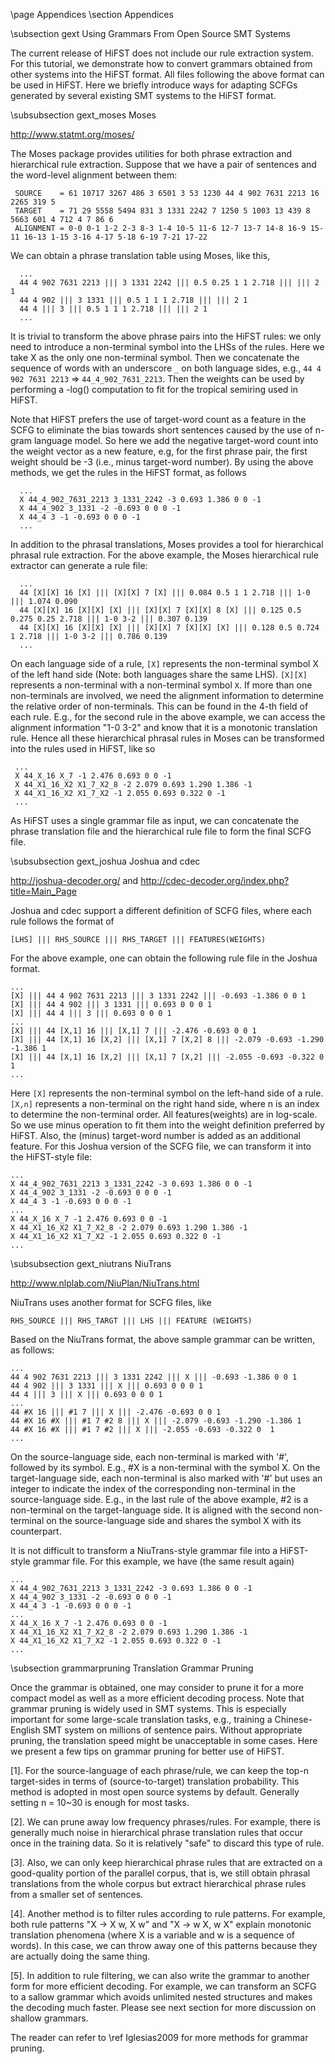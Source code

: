 \page Appendices
\section Appendices

\subsection gext Using Grammars From Open Source SMT Systems

The current release of HiFST does not include our rule extraction system.
For this tutorial, we demonstrate how to convert grammars obtained from
other systems into the HiFST format.
All files following the above format can be used in HiFST. Here we briefly introduce ways for adapting SCFGs generated by several existing SMT systems to the HiFST format.

\subsubsection gext_moses Moses 

<http://www.statmt.org/moses/>

The Moses package provides utilities for both phrase extraction and hierarchical rule extraction. Suppose that we have a pair of sentences and the word-level alignment between them:
    
     SOURCE    = 61 10717 3267 486 3 6501 3 53 1230 44 4 902 7631 2213 16 2265 319 5
     TARGET    = 71 29 5558 5494 831 3 1331 2242 7 1250 5 1003 13 439 8 5663 601 4 712 4 7 86 6
     ALIGNMENT = 0-0 0-1 1-2 2-3 8-3 1-4 10-5 11-6 12-7 13-7 14-8 16-9 15-11 16-13 1-15 3-16 4-17 5-18 6-19 7-21 17-22

We can obtain a phrase translation table using Moses, like this,

  
      ...                                                                                                          
      44 4 902 7631 2213 ||| 3 1331 2242 ||| 0.5 0.25 1 1 2.718 ||| ||| 2 1                                        
      44 4 902 ||| 3 1331 ||| 0.5 1 1 1 2.718 ||| ||| 2 1                                                          
      44 4 ||| 3 ||| 0.5 1 1 1 2.718 ||| ||| 2 1                                                                   
      ...                                                                                                          
  
  
It is trivial to transform the above phrase pairs into the HiFST
rules: we only need to introduce a non-terminal symbol into the LHSs
of the rules. Here we take X as the only one non-terminal symbol. Then
we concatenate the sequence of words with an underscore `_` on both language sides,
e.g., `44 4 902 7631 2213` => `44_4_902_7631_2213`. Then the weights
can be used by performing a -log() computation to fit for the tropical
semiring used in HiFST. 

Note that HiFST prefers the use of
target-word count as a feature in the SCFG to eliminate the bias
towards short sentences caused by the use of n-gram language model. So
here we add the negative target-word count into the weight vector as a new
feature, e.g, for the first phrase pair, the first weight should be -3
(i.e., minus target-word number). By using the above methods, we get
the rules in the HiFST format, as follows


      ...                                                                                                          
      X 44_4_902_7631_2213 3_1331_2242 -3 0.693 1.386 0 0 -1                                                       
      X 44_4_902 3_1331 -2 -0.693 0 0 0 -1                                                                         
      X 44_4 3 -1 -0.693 0 0 0 -1                                                                                  
      ...                                                                                                          



In addition to the phrasal translations, Moses provides a tool for hierarchical phrasal rule extraction. For the above example, the Moses hierarchical rule extractor can generate a rule file:


      ...                                                                                                          
      44 [X][X] 16 [X] ||| [X][X] 7 [X] ||| 0.084 0.5 1 1 2.718 ||| 1-0 ||| 1.074 0.090                            
      44 [X][X] 16 [X][X] [X] ||| [X][X] 7 [X][X] 8 [X] ||| 0.125 0.5 0.275 0.25 2.718 ||| 1-0 3-2 ||| 0.307 0.139 
      44 [X][X] 16 [X][X] [X] ||| [X][X] 7 [X][X] [X] ||| 0.128 0.5 0.724 1 2.718 ||| 1-0 3-2 ||| 0.786 0.139      
      ...                                                                                                          

On each language side of a rule, `[X]` represents the non-terminal
symbol X of the left hand side (Note: both languages share the same
LHS). `[X][X]` represents a non-terminal with a non-terminal symbol
`X`. If more than one non-terminals are involved, we need the alignment
information to determine the relative order of non-terminals. This can
be found in the 4-th field of each rule. E.g., for the second rule in
the above example, we can access the alignment information "1-0 3-2"
and know that it is a monotonic translation rule. Hence all these
hierarchical phrasal rules in Moses can be transformed into the rules
used in HiFST, like so

     ...                                                                                                          
     X 44_X_16 X_7 -1 2.476 0.693 0 0 -1                                                                          
     X 44_X1_16_X2 X1_7_X2_8 -2 2.079 0.693 1.290 1.386 -1                                                        
     X 44_X1_16_X2 X1_7_X2 -1 2.055 0.693 0.322 0 -1                                                              
     ...                                                                                                          


As HiFST uses a single grammar file as input, we can concatenate the phrase translation file and the hierarchical rule file to form the final SCFG file.

\subsubsection gext_joshua Joshua and cdec 

<http://joshua-decoder.org/> and <http://cdec-decoder.org/index.php?title=Main_Page>

Joshua and cdec support a different definition of SCFG files, where each rule follows the format of 

    [LHS] ||| RHS_SOURCE ||| RHS_TARGET ||| FEATURES(WEIGHTS) 

For the above example, one can obtain the following rule file in the Joshua format.

    ...                                                                                                           
    [X] ||| 44 4 902 7631 2213 ||| 3 1331 2242 ||| -0.693 -1.386 0 0 1                                           
    [X] ||| 44 4 902 ||| 3 1331 ||| 0.693 0 0 0 1                                                                
    [X] ||| 44 4 ||| 3 ||| 0.693 0 0 0 1                                                                         
    ...                                                                                                          
    [X] ||| 44 [X,1] 16 ||| [X,1] 7 ||| -2.476 -0.693 0 0 1                                                      
    [X] ||| 44 [X,1] 16 [X,2] ||| [X,1] 7 [X,2] 8 ||| -2.079 -0.693 -1.290 -1.386 1                              
    [X] ||| 44 [X,1] 16 [X,2] ||| [X,1] 7 [X,2] ||| -2.055 -0.693 -0.322 0  1                                    
    ...                                                                                                          
  

Here `[X]` represents the non-terminal symbol on the left-hand side of a rule. `[X,n]` represents a non-terminal on the right hand side, where n is an index to determine the non-terminal order. All features(weights) are in log-scale. So we use minus operation to fit them into the weight definition preferred by HiFST. Also, the (minus) target-word number is added as an additional feature. For this Joshua version of the SCFG file, we can transform it into the HiFST-style file:

  
    ...                                                                                                          
    X 44_4_902_7631_2213 3_1331_2242 -3 0.693 1.386 0 0 -1                                                       
    X 44_4_902 3_1331 -2 -0.693 0 0 0 -1                                                                         
    X 44_4 3 -1 -0.693 0 0 0 -1                                                                                  
    ...                                                                                                          
    X 44_X_16 X_7 -1 2.476 0.693 0 0 -1                                                                          
    X 44_X1_16_X2 X1_7_X2_8 -2 2.079 0.693 1.290 1.386 -1                                                        
    X 44_X1_16_X2 X1_7_X2 -1 2.055 0.693 0.322 0 -1                                                              
    ...                                                                                                          
  


\subsubsection gext_niutrans  NiuTrans 

<http://www.nlplab.com/NiuPlan/NiuTrans.html>

NiuTrans uses another format for SCFG files, like 

    RHS_SOURCE ||| RHS_TARGT ||| LHS ||| FEATURE (WEIGHTS) 

Based on the NiuTrans format, the above sample grammar can be written, as follows:

  
    ...                                                                                                          
    44 4 902 7631 2213 ||| 3 1331 2242 ||| X ||| -0.693 -1.386 0 0 1                                             
    44 4 902 ||| 3 1331 ||| X ||| 0.693 0 0 0 1                                                                  
    44 4 ||| 3 ||| X ||| 0.693 0 0 0 1                                                                           
    ...                                                                                                          
    44 #X 16 ||| #1 7 ||| X ||| -2.476 -0.693 0 0 1                                                              
    44 #X 16 #X ||| #1 7 #2 8 ||| X ||| -2.079 -0.693 -1.290 -1.386 1                                            
    44 #X 16 #X ||| #1 7 #2 ||| X ||| -2.055 -0.693 -0.322 0  1                                                  
    ...                                                                                                          


On the source-language side, each non-terminal is marked with '#', followed by its symbol. E.g., #X is a non-terminal with the symbol X. On the target-language side, each non-terminal is also marked with '#' but uses an integer to indicate the index of the corresponding non-terminal in the source-language side. E.g., in the last rule of the above example, #2 is a non-terminal on the target-language side. It is aligned with the second non-terminal on the source-language side and shares the symbol X with its counterpart.

It is not difficult to transform a NiuTrans-style grammar file into a HiFST-style grammar file. For this example, we have (the same result again)

  
    ...                                                                                                          
    X 44_4_902_7631_2213 3_1331_2242 -3 0.693 1.386 0 0 -1                                                       
    X 44_4_902 3_1331 -2 -0.693 0 0 0 -1                                                                         
    X 44_4 3 -1 -0.693 0 0 0 -1                                                                                  
    ...                                                                                                          
    X 44_X_16 X_7 -1 2.476 0.693 0 0 -1                                                                          
    X 44_X1_16_X2 X1_7_X2_8 -2 2.079 0.693 1.290 1.386 -1                                                        
    X 44_X1_16_X2 X1_7_X2 -1 2.055 0.693 0.322 0 -1                                                              
    ...                                                                                                          



\subsection grammarpruning Translation Grammar Pruning

Once the grammar is obtained, one may consider to prune it for a more compact model as well as a more efficient decoding process. Note that grammar pruning is widely used in SMT systems. This is especially important for some large-scale translation tasks, e.g., training a Chinese-English SMT system on millions of sentence pairs. Without appropriate pruning, the translation speed might be unacceptable in some cases. Here we present a few tips on grammar pruning for better use of HiFST. 

[1]. For the source-language of each phrase/rule, we can keep the top-n target-sides in terms of (source-to-target) translation probability. This method is adopted in most open source systems by default. Generally setting n = 10~30 is enough for most tasks.

[2]. We can prune away low frequency phrases/rules. For example, there is generally much noise in hierarchical phrase translation rules that occur once in the training data. So it is relatively "safe" to discard this type of rule.

[3]. Also, we can only keep hierarchical phrase rules that are extracted on a good-quality portion of the parallel corpus, that is, we still obtain phrasal translations from the whole corpus but extract hierarchical phrase rules from a smaller set of sentences.

[4]. Another method is to filter rules according to rule patterns. For example, both rule patterns "X -> X w, X w" and  "X -> w X, w X" explain monotonic translation phenomena (where X is a variable and w is a sequence of words). In this case, we can throw away one of this patterns because they are actually doing the same thing.

[5]. In addition to rule filtering, we can also write the grammar to another form for more efficient decoding. For example, we can transform an SCFG to a sallow grammar which avoids unlimited nested structures and makes the decoding much faster. Please see next section for more discussion on shallow grammars.

The reader can refer to \ref Iglesias2009 for more methods for grammar pruning.
